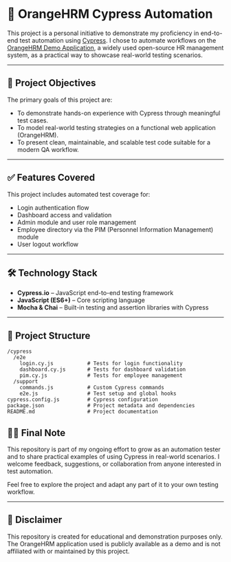# 🧪 OrangeHRM Cypress Automation

This project is a personal initiative to demonstrate my proficiency in end-to-end test automation using [Cypress](https://www.cypress.io/). I chose to automate workflows on the [OrangeHRM Demo Application](https://opensource-demo.orangehrmlive.com/), a widely used open-source HR management system, as a practical way to showcase real-world testing scenarios.

---

## 📌 Project Objectives

The primary goals of this project are:

- To demonstrate hands-on experience with Cypress through meaningful test cases.
- To model real-world testing strategies on a functional web application (OrangeHRM).
- To present clean, maintainable, and scalable test code suitable for a modern QA workflow.

---

## ✅ Features Covered

This project includes automated test coverage for:

- Login authentication flow
- Dashboard access and validation
- Admin module and user role management
- Employee directory via the PIM (Personnel Information Management) module
- User logout workflow

---

## 🛠️ Technology Stack

- **Cypress.io** – JavaScript end-to-end testing framework
- **JavaScript (ES6+)** – Core scripting language
- **Mocha & Chai** – Built-in testing and assertion libraries with Cypress

---

## 📁 Project Structure

```plaintext
/cypress
  /e2e
    login.cy.js           # Tests for login functionality
    dashboard.cy.js       # Tests for dashboard validation
    pim.cy.js             # Tests for employee management
  /support
    commands.js           # Custom Cypress commands
    e2e.js                # Test setup and global hooks
cypress.config.js         # Cypress configuration
package.json              # Project metadata and dependencies
README.md                 # Project documentation
```
## 👨‍💻 Final Note

This repository is part of my ongoing effort to grow as an automation tester and to share practical examples of using Cypress in real-world scenarios. I welcome feedback, suggestions, or collaboration from anyone interested in test automation.

Feel free to explore the project and adapt any part of it to your own testing workflow.

---

## 📃 Disclaimer

This repository is created for educational and demonstration purposes only. The OrangeHRM application used is publicly available as a demo and is not affiliated with or maintained by this project.

